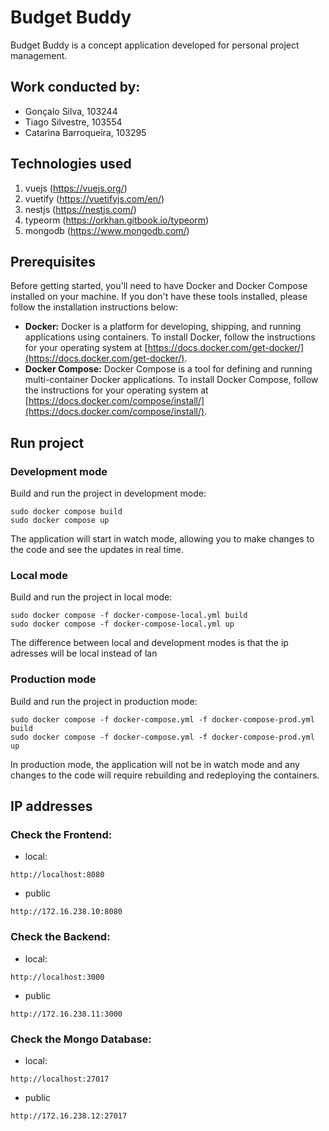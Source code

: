 # Budget Buddy

Budget Buddy is a concept application developed for personal project management.

## Work conducted by:
* Gonçalo Silva, 103244
* Tiago Silvestre, 103554
* Catarina Barroqueira, 103295

## Technologies used

1. vuejs (https://vuejs.org/)
2. vuetify (https://vuetifyjs.com/en/)
3. nestjs (https://nestjs.com/)
4. typeorm (https://orkhan.gitbook.io/typeorm)
5. mongodb (https://www.mongodb.com/)

## Prerequisites

Before getting started, you'll need to have Docker and Docker Compose installed on your machine. If you don't have these tools installed, please follow the installation instructions below:

- **Docker:** Docker is a platform for developing, shipping, and running applications using containers. To install Docker, follow the instructions for your operating system at [https://docs.docker.com/get-docker/](https://docs.docker.com/get-docker/).
- **Docker Compose:** Docker Compose is a tool for defining and running multi-container Docker applications. To install Docker Compose, follow the instructions for your operating system at [https://docs.docker.com/compose/install/](https://docs.docker.com/compose/install/).

## Run project

### Development mode

Build and run the project in development mode:

```
sudo docker compose build
sudo docker compose up
```

The application will start in watch mode, allowing you to make changes to the code and see the updates in real time.

### Local mode

Build and run the project in local mode:

```
sudo docker compose -f docker-compose-local.yml build
sudo docker compose -f docker-compose-local.yml up
```

The difference between local and development modes is that the ip adresses will be local instead of lan

### Production mode

Build and run the project in production mode:

```
sudo docker compose -f docker-compose.yml -f docker-compose-prod.yml build
sudo docker compose -f docker-compose.yml -f docker-compose-prod.yml up
```

In production mode, the application will not be in watch mode and any changes to the code will require rebuilding and redeploying the containers.

## IP addresses

### Check the Frontend:
* local:
```
http://localhost:8080
```
* public
```
http://172.16.238.10:8080
```
### Check the Backend:
* local:
```
http://localhost:3000
```
* public
```
http://172.16.238.11:3000
```
### Check the Mongo Database:
* local:
```
http://localhost:27017
```
* public
```
http://172.16.238.12:27017
```
